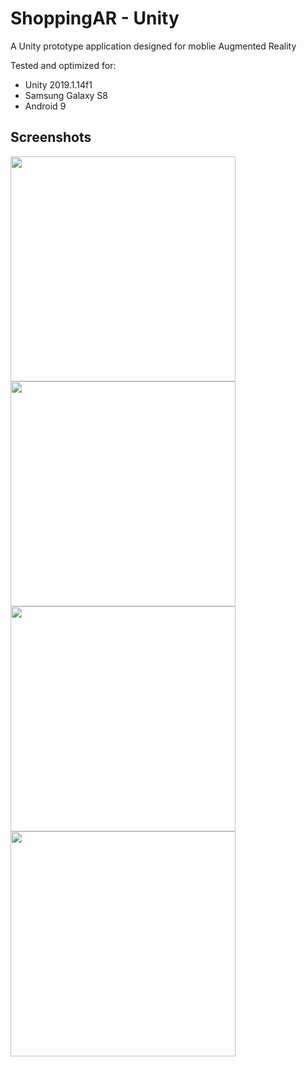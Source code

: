 # ShoppingAR - Unity
A Unity prototype application designed for moblie Augmented Reality

Tested and optimized for:
- Unity 2019.1.14f1
- Samsung Galaxy S8
- Android 9


## Screenshots
<img src="https://i.postimg.cc/NjXGyMJY/Screenshot-20200120-160729-Shopping-AR.jpg" width="360">

<img src="https://i.postimg.cc/3R83bZKJ/Screenshot-20200120-160817-Shopping-AR.jpg" width="360">

<img src="https://i.postimg.cc/mrNbwnW5/Screenshot-20200120-160854-Shopping-AR.jpg" width="360">

<img src="https://i.postimg.cc/HLCYbgRM/Screenshot-20200120-161154-Shopping-AR.jpg" width="360">
